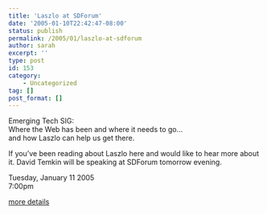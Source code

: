 ```yaml
---
title: 'Laszlo at SDForum'
date: '2005-01-10T22:42:47-08:00'
status: publish
permalink: /2005/01/laszlo-at-sdforum
author: sarah
excerpt: ''
type: post
id: 153
category:
    - Uncategorized
tag: []
post_format: []
---
```

Emerging Tech SIG:  
Where the Web has been and where it needs to go…  
and how Laszlo can help us get there.

If you’ve been reading about Laszlo here and would like to hear more about it. David Temkin will be speaking at SDForum tomorrow evening.

Tuesday, January 11 2005  
7:00pm

[more details](http://www.sdforum.org/p/calEvent.asp?CID=1568&mo=1&yr=2005)